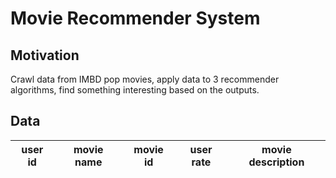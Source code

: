 ﻿# Movie Recommender System
 
## Motivation 
Crawl data from IMBD pop movies, apply data to 3 recommender algorithms, find something interesting based on the outputs.


## Data 

  |   user id  |  movie name   |  movie id   |      user rate          |        movie description     |
  |------------|---------------|-------------|-------------------------|-------------------------------------------|

 
 
